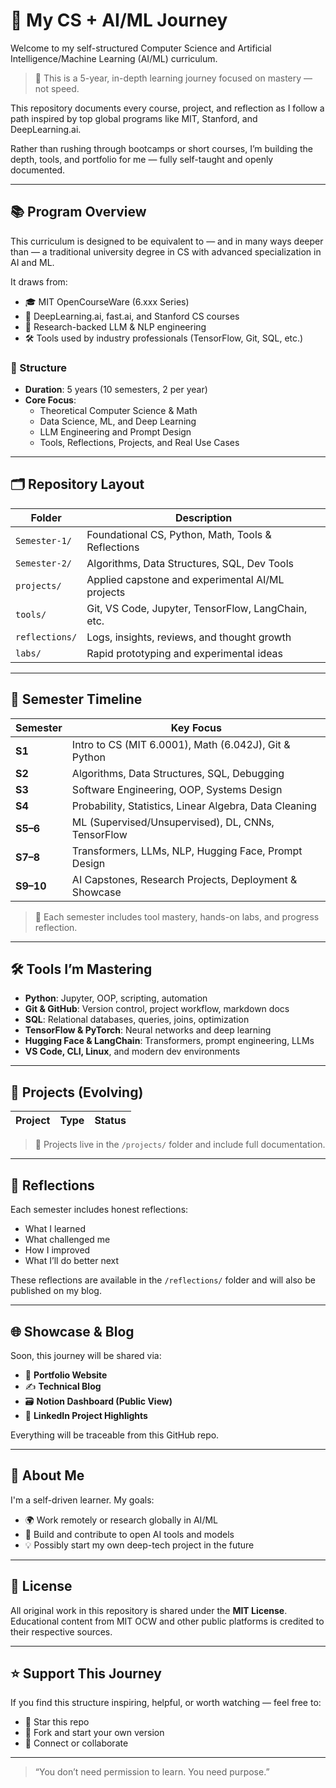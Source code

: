 # 🚀 My CS + AI/ML Journey

Welcome to my self-structured Computer Science and Artificial Intelligence/Machine Learning (AI/ML) curriculum.

> 🧭 This is a 5-year, in-depth learning journey focused on mastery — not speed.

This repository documents every course, project, and reflection as I follow a path inspired by top global programs like MIT, Stanford, and DeepLearning.ai.

Rather than rushing through bootcamps or short courses, I’m building the depth, tools, and portfolio for me — fully self-taught and openly documented.

---

## 📚 Program Overview

This curriculum is designed to be equivalent to — and in many ways deeper than — a traditional university degree in CS with advanced specialization in AI and ML.

It draws from:
- 🎓 MIT OpenCourseWare (6.xxx Series)
- 🤖 DeepLearning.ai, fast.ai, and Stanford CS courses
- 🧠 Research-backed LLM & NLP engineering
- 🛠️ Tools used by industry professionals (TensorFlow, Git, SQL, etc.)

### 🧭 Structure

- **Duration**: 5 years (10 semesters, 2 per year)
- **Core Focus**:
  - Theoretical Computer Science & Math
  - Data Science, ML, and Deep Learning
  - LLM Engineering and Prompt Design
  - Tools, Reflections, Projects, and Real Use Cases

---

## 🗂️ Repository Layout

| Folder         | Description |
|----------------|-------------|
| `Semester-1/`  | Foundational CS, Python, Math, Tools & Reflections |
| `Semester-2/`  | Algorithms, Data Structures, SQL, Dev Tools |
| `projects/`    | Applied capstone and experimental AI/ML projects |
| `tools/`       | Git, VS Code, Jupyter, TensorFlow, LangChain, etc. |
| `reflections/` | Logs, insights, reviews, and thought growth |
| `labs/`        | Rapid prototyping and experimental ideas |

---

## 📅 Semester Timeline

| Semester | Key Focus |
|----------|-----------|
| **S1**   | Intro to CS (MIT 6.0001), Math (6.042J), Git & Python |
| **S2**   | Algorithms, Data Structures, SQL, Debugging |
| **S3**   | Software Engineering, OOP, Systems Design |
| **S4**   | Probability, Statistics, Linear Algebra, Data Cleaning |
| **S5–6** | ML (Supervised/Unsupervised), DL, CNNs, TensorFlow |
| **S7–8** | Transformers, LLMs, NLP, Hugging Face, Prompt Design |
| **S9–10**| AI Capstones, Research Projects, Deployment & Showcase |

> 📌 Each semester includes tool mastery, hands-on labs, and progress reflection.

---

## 🛠️ Tools I’m Mastering

- **Python**: Jupyter, OOP, scripting, automation
- **Git & GitHub**: Version control, project workflow, markdown docs
- **SQL**: Relational databases, queries, joins, optimization
- **TensorFlow & PyTorch**: Neural networks and deep learning
- **Hugging Face & LangChain**: Transformers, prompt engineering, LLMs
- **VS Code, CLI, Linux**, and modern dev environments

---

## 🧪 Projects (Evolving)

| Project                  | Type       | Status       |
|--------------------------|------------|--------------|


> 📁 Projects live in the `/projects/` folder and include full documentation.

---

## 📓 Reflections

Each semester includes honest reflections:
- What I learned
- What challenged me
- How I improved
- What I’ll do better next

These reflections are available in the `/reflections/` folder and will also be published on my blog.

---

## 🌐 Showcase & Blog

Soon, this journey will be shared via:
- 📂 **Portfolio Website**
- ✍️ **Technical Blog**
- 🗃️ **Notion Dashboard (Public View)**
- 🔗 **LinkedIn Project Highlights**

Everything will be traceable from this GitHub repo.

---

## 👋 About Me

I'm a self-driven learner. My goals:

- 🌍 Work remotely or research globally in AI/ML
- 🚀 Build and contribute to open AI tools and models
- 💡 Possibly start my own deep-tech project in the future

---

## 📌 License

All original work in this repository is shared under the **MIT License**.  
Educational content from MIT OCW and other public platforms is credited to their respective sources.

---

## ⭐️ Support This Journey

If you find this structure inspiring, helpful, or worth watching — feel free to:
- 🌟 Star this repo
- 🧠 Fork and start your own version
- 🤝 Connect or collaborate

---

> “You don’t need permission to learn. You need purpose.”  

